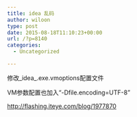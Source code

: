```yaml
---
title: idea 乱码
author: wiloon
type: post
date: 2015-08-18T11:10:23+00:00
url: /?p=8140
categories:
  - Uncategorized

---
```

修改_idea_.exe.<wbr />vmoptions配置文件



VM参数配置也加入“-Dfile.encoding=UTF-8”



http://flashing.iteye.com/blog/1977870